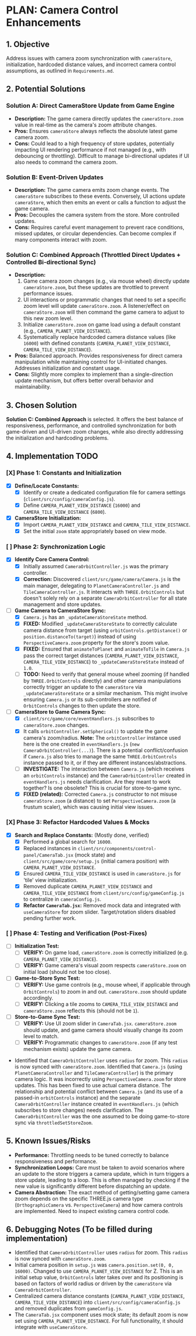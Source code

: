 # PLAN: Camera Control Enhancements

## 1. Objective
Address issues with camera zoom synchronization with `cameraStore`, initialization, hardcoded distance values, and incorrect camera control assumptions, as outlined in `Requirements.md`.

## 2. Potential Solutions

### Solution A: Direct CameraStore Update from Game Engine
- **Description:** The game camera directly updates the `cameraStore.zoom` value in real-time as the camera's zoom attribute changes.
- **Pros:** Ensures `cameraStore` always reflects the absolute latest game camera zoom.
- **Cons:** Could lead to a high frequency of store updates, potentially impacting UI rendering performance if not managed (e.g., with debouncing or throttling). Difficult to manage bi-directional updates if UI also needs to command the camera zoom.

### Solution B: Event-Driven Updates
- **Description:** The game camera emits zoom change events. The `cameraStore` subscribes to these events. Conversely, UI actions update `cameraStore`, which then emits an event or calls a function to adjust the game camera.
- **Pros:** Decouples the camera system from the store. More controlled updates.
- **Cons:** Requires careful event management to prevent race conditions, missed updates, or circular dependencies. Can become complex if many components interact with zoom.

### Solution C: Combined Approach (Throttled Direct Updates + Controlled Bi-directional Sync)
- **Description:** 
    1.  Game camera zoom changes (e.g., via mouse wheel) directly update `cameraStore.zoom`, but these updates are throttled to prevent performance issues.
    2.  UI interactions or programmatic changes that need to set a specific zoom level will update `cameraStore.zoom`. A listener/effect on `cameraStore.zoom` will then command the game camera to adjust to this new zoom level.
    3.  Initialize `cameraStore.zoom` on game load using a default constant (e.g., `CAMERA_PLANET_VIEW_DISTANCE`).
    4.  Systematically replace hardcoded camera distance values (like `16000`) with defined constants (`CAMERA_PLANET_VIEW_DISTANCE`, `CAMERA_TILE_VIEW_DISTANCE`).
- **Pros:** Balanced approach. Provides responsiveness for direct camera manipulation while maintaining control for UI-initiated changes. Addresses initialization and constant usage.
- **Cons:** Slightly more complex to implement than a single-direction update mechanism, but offers better overall behavior and maintainability.

## 3. Chosen Solution
**Solution C: Combined Approach** is selected. It offers the best balance of responsiveness, performance, and controlled synchronization for both game-driven and UI-driven zoom changes, while also directly addressing the initialization and hardcoding problems.

## 4. Implementation TODO

### [X] **Phase 1: Constants and Initialization**
-   [X] **Define/Locate Constants:**
    -   [X] Identify or create a dedicated configuration file for camera settings (`client/src/config/cameraConfig.js`).
    -   [X] Define `CAMERA_PLANET_VIEW_DISTANCE` (`16000`) and `CAMERA_TILE_VIEW_DISTANCE` (`6800`).
-   [X] **CameraStore Initialization:**
    -   [X] Import `CAMERA_PLANET_VIEW_DISTANCE` and `CAMERA_TILE_VIEW_DISTANCE`.
    -   [X] Set the initial `zoom` state appropriately based on view mode.

### [ ] **Phase 2: Synchronization Logic**
-   [X] **Identify Core Camera Control:** 
    -   [X] Initially assumed `CameraOrbitController.js` was the primary controller.
    -   [X] **Correction:** Discovered `client/src/game/camera/Camera.js` is the main manager, delegating to `PlanetCameraController.js` and `TileCameraController.js`. It interacts with `THREE.OrbitControls` but doesn't solely rely on a separate `CameraOrbitController` for all state management and store updates.
-   [ ] **Game Camera to CameraStore Sync:**
    -   [X] `Camera.js` has an `_updateCameraStoreState` method.
    -   [X] **FIXED:** Modified `_updateCameraStoreState` to correctly calculate camera distance from target (using `orbitControls.getDistance()` or `position.distanceTo(target)`) instead of using `PerspectiveCamera.zoom` property for the store's zoom value.
    -   [X] **FIXED:** Ensured that `animateToPlanet` and `animateToTile` in `Camera.js` pass the correct target distances (`CAMERA_PLANET_VIEW_DISTANCE`, `CAMERA_TILE_VIEW_DISTANCE`) to `_updateCameraStoreState` instead of `1.0`.
    -   [ ] **TODO:** Need to verify that general mouse wheel zooming (if handled by `THREE.OrbitControls` directly) and other camera manipulations correctly trigger an update to the `cameraStore` via `_updateCameraStoreState` or a similar mechanism. This might involve ensuring `Camera.js` or its sub-controllers are notified of `OrbitControls` changes to then update the store.
-   [ ] **CameraStore to Game Camera Sync:**
    -   [X] `client/src/game/core/eventHandlers.js` subscribes to `cameraStore.zoom` changes.
    -   [X] It calls `orbitController.setSpherical()` to update the game camera's zoom/radius. **Note:** The `orbitController` instance used here is the one created in `eventHandlers.js` (`new CameraOrbitController(...)`). There is a potential conflict/confusion if `Camera.js` also tries to manage the same `THREE.OrbitControls` instance passed to it, or if they are different instances/abstractions.
    -   [ ] **INVESTIGATE:** The interaction between `Camera.js` (which receives an `orbitControls` instance) and the `CameraOrbitController` created in `eventHandlers.js` needs clarification. Are they meant to work together? Is one obsolete? This is crucial for store-to-game sync.
    -   [X] **FIXED (related):** Corrected `Camera.js` constructor to not misuse `cameraStore.zoom` (a distance) to set `PerspectiveCamera.zoom` (a frustum scaler), which was causing initial view issues.

### [X] **Phase 3: Refactor Hardcoded Values & Mocks**
-   [X] **Search and Replace Constants:** (Mostly done, verified)
    -   [X] Performed a global search for `16000`.
    -   [X] Replaced instances in `client/src/components/control-panel/CameraTab.jsx` (mock state) and `client/src/game/core/setup.js` (initial camera position) with `CAMERA_PLANET_VIEW_DISTANCE`.
    -   [X] Ensured `CAMERA_TILE_VIEW_DISTANCE` is used in `cameraStore.js` for 'tile' view initialization.
    -   [X] Removed duplicate `CAMERA_PLANET_VIEW_DISTANCE` and `CAMERA_TILE_VIEW_DISTANCE` from `client/src/config/gameConfig.js` to centralize in `cameraConfig.js`.
    -   [X] **Refactor `CameraTab.jsx`:** Removed mock data and integrated with `useCameraStore` for zoom slider. Target/rotation sliders disabled pending further work.

### [ ] **Phase 4: Testing and Verification (Post-Fixes)**
-   [ ] **Initialization Test:** 
    -   [ ] **VERIFY:** On game load, `cameraStore.zoom` is correctly initialized (e.g. `CAMERA_PLANET_VIEW_DISTANCE`).
    -   [ ] **VERIFY:** Game camera's visual zoom respects `cameraStore.zoom` on initial load (should not be too close).
-   [ ] **Game-to-Store Sync Test:**
    -   [ ] **VERIFY:** Use game controls (e.g., mouse wheel, if applicable through `OrbitControls`) to zoom in and out. `cameraStore.zoom` should update accordingly.
    -   [ ] **VERIFY:** Clicking a tile zooms to `CAMERA_TILE_VIEW_DISTANCE` and `cameraStore.zoom` reflects this (should not be `1`).
-   [ ] **Store-to-Game Sync Test:**
    -   [ ] **VERIFY:** Use UI zoom slider in `CameraTab.jsx`. `cameraStore.zoom` should update, and game camera should visually change its zoom level to match.
    -   [ ] **VERIFY:** Programmatic changes to `cameraStore.zoom` (if any test mechanism exists) update the game camera.
-   Identified that `CameraOrbitController` uses `radius` for zoom. This `radius` is now synced with `cameraStore.zoom`.
    Identified that `Camera.js` (using `PlanetCameraController` and `TileCameraController`) is the primary camera logic. It was incorrectly using `PerspectiveCamera.zoom` for store updates. This has been fixed to use actual camera distance.
    The relationship and potential conflict between `Camera.js` (and its use of a passed-in `orbitControls` instance) and the separate `CameraOrbitController` instance created in `eventHandlers.js` (which subscribes to store changes) needs clarification. The `CameraOrbitController` was the one assumed to be doing game-to-store sync via `throttledSetStoreZoom`.

## 5. Known Issues/Risks
-   **Performance:** Throttling needs to be tuned correctly to balance responsiveness and performance.
-   **Synchronization Loops:** Care must be taken to avoid scenarios where an update to the store triggers a camera update, which in turn triggers a store update, leading to a loop. This is often managed by checking if the new value is significantly different before dispatching an update.
-   **Camera Abstraction:** The exact method of getting/setting game camera zoom depends on the specific THREE.js camera type (`OrthographicCamera` vs. `PerspectiveCamera`) and how camera controls are implemented. Need to inspect existing camera control code.

## 6. Debugging Notes (To be filled during implementation)
-   Identified that `CameraOrbitController` uses `radius` for zoom. This `radius` is now synced with `cameraStore.zoom`.
-   Initial camera position in `setup.js` was `camera.position.set(0, 0, 16000)`. Changed to use `CAMERA_PLANET_VIEW_DISTANCE` for Z. This is an initial setup value, `OrbitControls` later takes over and its positioning is based on factors of world radius or driven by the `cameraStore` via `CameraOrbitController`.
-   Centralized camera distance constants (`CAMERA_PLANET_VIEW_DISTANCE`, `CAMERA_TILE_VIEW_DISTANCE`) into `client/src/config/cameraConfig.js` and removed duplicates from `gameConfig.js`.
-   The `CameraTab.jsx` component uses mock state; its default zoom is now set using `CAMERA_PLANET_VIEW_DISTANCE`. For full functionality, it should integrate with `useCameraStore`. 